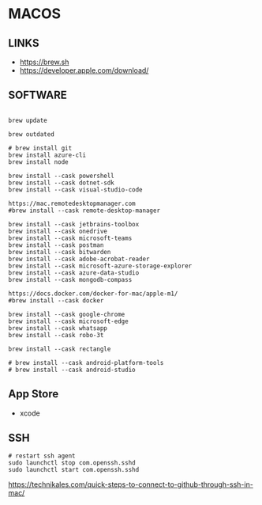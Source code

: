 # MACOS

## LINKS

- https://brew.sh
- https://developer.apple.com/download/

## SOFTWARE

```

brew update 

brew outdated

# brew install git
brew install azure-cli
brew install node

brew install --cask powershell
brew install --cask dotnet-sdk
brew install --cask visual-studio-code

https://mac.remotedesktopmanager.com
#brew install --cask remote-desktop-manager

brew install --cask jetbrains-toolbox
brew install --cask onedrive
brew install --cask microsoft-teams
brew install --cask postman
brew install --cask bitwarden
brew install --cask adobe-acrobat-reader
brew install --cask microsoft-azure-storage-explorer
brew install --cask azure-data-studio
brew install --cask mongodb-compass

https://docs.docker.com/docker-for-mac/apple-m1/
#brew install --cask docker

brew install --cask google-chrome
brew install --cask microsoft-edge
brew install --cask whatsapp
brew install --cask robo-3t

brew install --cask rectangle

# brew install --cask android-platform-tools
# brew install --cask android-studio

```

## App Store

- xcode


## SSH

```
# restart ssh agent
sudo launchctl stop com.openssh.sshd
sudo launchctl start com.openssh.sshd
```

https://technikales.com/quick-steps-to-connect-to-github-through-ssh-in-mac/
